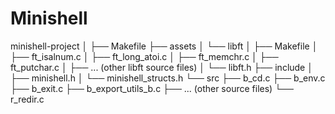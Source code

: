 # Minishell
minishell-project
│
├── Makefile
├── assets
│   └── libft
│       ├── Makefile
│       ├── ft_isalnum.c
│       ├── ft_long_atoi.c
│       ├── ft_memchr.c
│       ├── ft_putchar.c
│       ├── ... (other libft source files)
│       └── libft.h
├── include
│   ├── minishell.h
│   └── minishell_structs.h
└── src
    ├── b_cd.c
    ├── b_env.c
    ├── b_exit.c
    ├── b_export_utils_b.c
    ├── ... (other source files)
    └── r_redir.c
